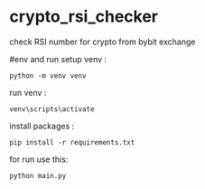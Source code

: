 # crypto_rsi_checker
check RSI number for crypto from bybit exchange


#env and run
setup venv :
````
python -m venv venv
````

run venv :
````
venv\scripts\activate
````

install packages :
````
pip install -r requirements.txt
````

for run use this:
````
python main.py
````

